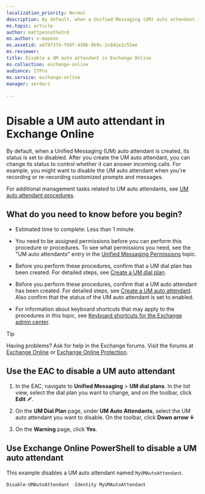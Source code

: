 ```yaml
---
localization_priority: Normal
description: By default, when a Unified Messaging (UM) auto attendant is created, its status is set to disabled. After you create the UM auto attendant, you can change its status to control whether it can answer incoming calls. For example, you might want to disable the UM auto attendant when you're recording or re-recording customized prompts and messages.
ms.topic: article
author: mattpennathe3rd
ms.author: v-mapenn
ms.assetid: ad79f374-f68f-430b-8b9c-2c841e1c55ae
ms.reviewer: 
title: Disable a UM auto attendant in Exchange Online
ms.collection: exchange-online
audience: ITPro
ms.service: exchange-online
manager: serdars

---
```


# Disable a UM auto attendant in Exchange Online

By default, when a Unified Messaging (UM) auto attendant is created, its status is set to disabled. After you create the UM auto attendant, you can change its status to control whether it can answer incoming calls. For example, you might want to disable the UM auto attendant when you're recording or re-recording customized prompts and messages.

For additional management tasks related to UM auto attendants, see [UM auto attendant procedures](um-auto-attendant-procedures.md).

## What do you need to know before you begin?

- Estimated time to complete: Less than 1 minute.

- You need to be assigned permissions before you can perform this procedure or procedures. To see what permissions you need, see the "UM auto attendants" entry in the [Unified Messaging Permissions](https://technet.microsoft.com/library/d326c3bc-8f33-434a-bf02-a83cc26a5498.aspx) topic.

- Before you perform these procedures, confirm that a UM dial plan has been created. For detailed steps, see [Create a UM dial plan](../../voice-mail-unified-messaging/connect-voice-mail-system/create-um-dial-plan.md).

- Before you perform these procedures, confirm that a UM auto attendant has been created. For detailed steps, see [Create a UM auto attendant](create-a-um-auto-attendant.md). Also confirm that the status of the UM auto attendant is set to enabled.

- For information about keyboard shortcuts that may apply to the procedures in this topic, see [Keyboard shortcuts for the Exchange admin center](../../accessibility/keyboard-shortcuts-in-admin-center.md).

> [!TIP]
> Having problems? Ask for help in the Exchange forums. Visit the forums at [Exchange Online](https://go.microsoft.com/fwlink/p/?linkId=267542) or [Exchange Online Protection](https://go.microsoft.com/fwlink/p/?linkId=285351).

## Use the EAC to disable a UM auto attendant

1. In the EAC, navigate to **Unified Messaging** \> **UM dial plans**. In the list view, select the dial plan you want to change, and on the toolbar, click **Edit** ![Edit icon](../../media/ITPro_EAC_EditIcon.gif).

2. On the **UM Dial Plan** page, under **UM Auto Attendants**, select the UM auto attendant you want to disable. On the toolbar, click **Down arrow** ![Down Arrow Icon](../../media/ITPro_EAC_DownArrowIcon.gif)

3. On the **Warning** page, click **Yes**.

## Use Exchange Online PowerShell to disable a UM auto attendant

This example disables a UM auto attendant named `MyUMAutoAttendant`.

```PowerShell
Disable-UMAutoAttendant -Identity MyUMAutoAttendant
```
